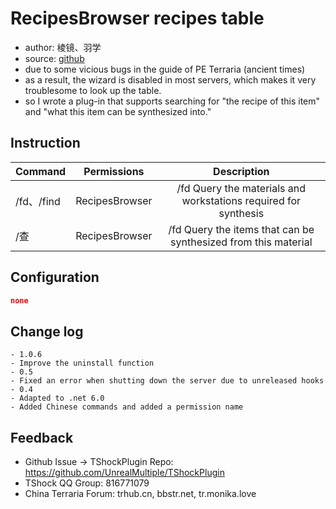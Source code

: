 # RecipesBrowser recipes table

- author: 棱镜、羽学
- source: [github](https://github.com/1242509682/RecipesBrowser)
- due to some vicious bugs in the guide of PE Terraria (ancient times)
- as a result, the wizard is disabled in most servers, which makes it very troublesome to look up the table.
- so I wrote a plug-in that supports searching for "the recipe of this item" and "what this item can be synthesized into."

## Instruction

| Command        |       Permissions       |            Description            |
|-----------|:--------------:|:------------------------:|
| /fd、/find | RecipesBrowser | /fd <Item ID> Query the materials and workstations required for synthesis  |
| /查        | RecipesBrowser | /fd <Item ID> Query the items that can be synthesized from this material |

## Configuration

```json
none
```

## Change log

```
- 1.0.6
- Improve the uninstall function
- 0.5
- Fixed an error when shutting down the server due to unreleased hooks
- 0.4
- Adapted to .net 6.0
- Added Chinese commands and added a permission name
```

## Feedback
- Github Issue -> TShockPlugin Repo: https://github.com/UnrealMultiple/TShockPlugin
- TShock QQ Group: 816771079
- China Terraria Forum: trhub.cn, bbstr.net, tr.monika.love
